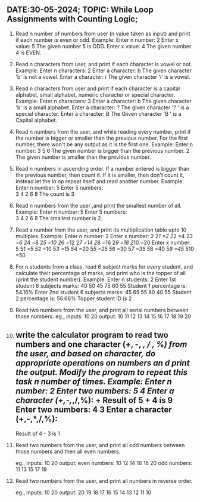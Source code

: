 ## DATE:30-05-2024;   TOPIC: While Loop Assignments with Counting Logic;

1. Read n number of numbers from user (n value taken as input) and print if each number is even or odd.
	Example:
	Enter n number: 2
	Enter x value: 5
	The given number 5 is ODD.
	Enter x value: 4
	The given number 4 is EVEN.

2. Read n characters from user, and print if each character is vowel or not.
	Example:
	Enter n characters: 2
	Enter a character:  b
	The given character 'b' is not a vowel.
	Enter a character:  i
	The given character 'i' is a vowel.

3. Read n characters from user and print if each character is a capital alphabet, small alphabet, numeric character  or special character.
	Example:
	Enter n characters: 3
	Enter a character:  b
	The given character 'b' is a small alphabet.
	Enter a character:  ?
	The given character '? ' is a special character.
	Enter a character:  B
	The Giiven character 'B ' is a Capital alphabet.


4. Read n numbers from the user, and while reading every number, print if the number is bigger or smaller than the previous number. For the first number, there won't    be any output as it is the first one.
	Example:
	Enter n number: 3
	5
	6
	The given number is bigger than the previous number.
	2
	The given number is smaller than the previous number.

5. Read n numbers in ascending order. If a number entered is bigger than the previous number, then count it. If it is smaller, then don't count it, instead let the lo   op repeat itself and read another number.
	Example:
	Enter n number: 5
	Enter 5 numbers:  
	3
	4
	2
	6
	8
	The count is 3
6. Read n numbers from the user ,and print the smallest number of all.
	Example:
	Enter n number: 5
	Enter 5 numbers:  
	3
	4
	2
	6
	8
	The smallest number is 2.
7. Read a number from the user, and print its multiplication table upto 10 multiples.
	Example:
	Enter n number: 2
	Enter x number: 2
	2*1 =2
	2*2 =4
	2*3 =6
	2*4 =8
	2*5 =10
	2*6 =12
	2*7 =14
	2*8 =16
	2*9 =18
	2*10 =20
	Enter x number: 5
	5*1 =5
	5*2 =10
	5*3 =15
	5*4 =20
	5*5 =25
	5*6 =30
	5*7 =35
	5*8 =40
	5*9 =45
	5*10 =50

8. For n students from a class, read 6 subject marks for every student, and calculate their percentage of marks, and print who is the topper of all (print the student   number).
	Example:
	Enter n students: 2
	Enter 1st student 6 subjects marks:
	40
	50
	45
	75
	60
	55
	Student 1 percentage is: 54.16%
	Enter 2nd student 6 subjects marks:
	45
	65
	55
	80
	40
	55
	Student 2 percentage is: 56.66%
	Topper student ID is 2

9. Read two numbers from the user, and print all serial numbers between those numbers.
	eg., inputs: 10   20
	output: 10 11 12 13 14 15 16 17 18 19 20

10. write the calculator program to read two numbers and one character (+, -, *, / , %) from the user, and based on character, do appropriate operations on numbers an    d print the output. Modify the program to repeat this task n number of times.
	Example:
	Enter n number: 2
	Enter two numbers:
	5
	4
	Enter a character (+,-,*,/,%):
	+
	Result of 5 + 4 is 9
	Enter two numbers:
	4
	3
	Enter a character (+,-,*,/,%):
	-			
	Result of 4 - 3 is 1

11. Read two numbers from the user, and print all odd numbers between those numbers and then all even numbers.

	eg., inputs: 10   20
	output: 
	even numbers: 10 12 14 16 18 20
	odd numbers: 11 13 15 17 19 

12. Read two numbers from the user, and print all numbers in reverse order.

	eg., inputs: 10   20
	output:
	20 19 18 17 16 15 14 13 12 11 10
